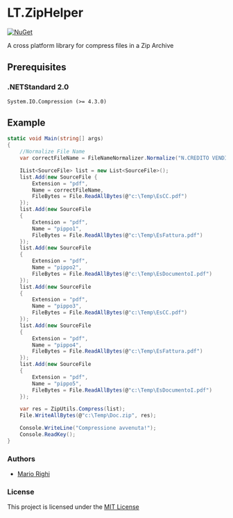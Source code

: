 # LT.ZipHelper
[![NuGet](https://img.shields.io/nuget/v/Nuget.Core.svg)](https://www.nuget.org/packages/LT.ZipHelper)

A cross platform library for compress files in a Zip Archive

## Prerequisites

### .NETStandard 2.0
```
System.IO.Compression (>= 4.3.0)
```

## Example 


```c#
static void Main(string[] args)
{
    //Normalize File Name
    var correctFileName = FileNameNormalizer.Normalize("N.CREDITO VENDITA_12/01/2018_877_VD");

    IList<SourceFile> list = new List<SourceFile>();
    list.Add(new SourceFile {
        Extension = "pdf",
        Name = correctFileName,
        FileBytes = File.ReadAllBytes(@"c:\Temp\EsCC.pdf")
    });
    list.Add(new SourceFile
    {
        Extension = "pdf",
        Name = "pippo1",
        FileBytes = File.ReadAllBytes(@"c:\Temp\EsFattura.pdf")
    });
    list.Add(new SourceFile
    {
        Extension = "pdf",
        Name = "pippo2",
        FileBytes = File.ReadAllBytes(@"c:\Temp\EsDocumentoI.pdf")
    });
    list.Add(new SourceFile
    {
        Extension = "pdf",
        Name = "pippo3",
        FileBytes = File.ReadAllBytes(@"c:\Temp\EsCC.pdf")
    });
    list.Add(new SourceFile
    {
        Extension = "pdf",
        Name = "pippo4",
        FileBytes = File.ReadAllBytes(@"c:\Temp\EsFattura.pdf")
    });
    list.Add(new SourceFile
    {
        Extension = "pdf",
        Name = "pippo5",
        FileBytes = File.ReadAllBytes(@"c:\Temp\EsDocumentoI.pdf")
    });

    var res = ZipUtils.Compress(list);
    File.WriteAllBytes(@"c:\Temp\Doc.zip", res);

    Console.WriteLine("Compressione avvenuta!");
    Console.ReadKey();
}
```

### Authors

- [Mario Righi](http://www.mariorighi.com)

### License

This project is licensed under the [MIT License](https://choosealicense.com/licenses/mit/)
